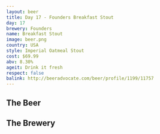 ```yaml
---
layout: beer
title: Day 17 - Founders Breakfast Stout
day: 17
brewery: Founders
name: Breakfast Stout
image: beer.png
country: USA
style: Imperial Oatmeal Stout
cost: $69.99
abv: 8.30%
ageit: Drink it fresh
respect: false
balink: http://beeradvocate.com/beer/profile/1199/11757
---
```

## The Beer

## The Brewery

